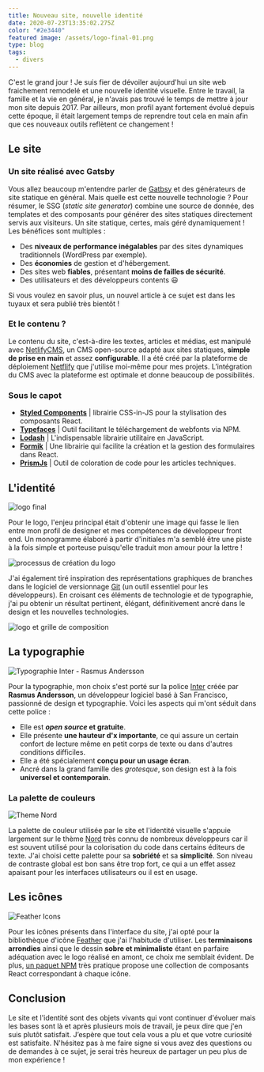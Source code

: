 ```yaml
---
title: Nouveau site, nouvelle identité
date: 2020-07-23T13:35:02.275Z
color: "#2e3440"
featured image: /assets/logo-final-01.png
type: blog
tags:
  - divers
---
```

C'est le grand jour ! Je suis fier de dévoiler aujourd'hui un site web fraichement remodelé et une nouvelle identité visuelle. Entre le travail, la famille et la vie en général, je n'avais pas trouvé le temps de mettre à jour mon site depuis 2017. Par ailleurs, mon profil ayant fortement évolué depuis cette époque, il était largement  temps de reprendre tout cela en main afin que ces nouveaux outils reflètent ce changement !

## Le site

### Un site réalisé avec Gatsby

Vous allez beaucoup m'entendre parler de [Gatbsy](https://www.gatsbyjs.org/) et des générateurs de site statique en général. Mais quelle est cette nouvelle technologie ? Pour résumer, le SSG (*static site generator*) combine une source de donnée, des templates et des composants pour générer des sites statiques directement servis aux visiteurs. Un site statique, certes, mais géré dynamiquement ! Les bénéfices sont multiples :

* Des **niveaux de performance inégalables** par des sites dynamiques traditionnels (WordPress par exemple).
* Des **économies** de gestion et d'hébergement.
* Des sites web **fiables**, présentant **moins de failles de sécurité**.
* Des utilisateurs et des développeurs contents 😃

Si vous voulez en savoir plus, un nouvel article à ce sujet est dans les tuyaux et sera publié très bientôt ! 

### Et le contenu ?

Le contenu du site, c'est-à-dire les textes, articles et médias, est manipulé avec [NetlifyCMS](https://www.netlifycms.org/), un CMS open-source adapté aux sites statiques, **simple de prise en main** et assez **configurable**. Il a été créé par la plateforme de déploiement [Netflify](https://www.netlify.com/) que j'utilise moi-même pour mes projets. L’intégration du CMS avec la plateforme est optimale et donne beaucoup de possibilités. 

### Sous le capot

* **[Styled Components](https://styled-components.com/)** | librairie CSS-in-JS pour la stylisation des composants React.
* **[Typefaces](https://github.com/KyleAMathews/typefaces)** | Outil facilitant le téléchargement de webfonts via NPM.
* **[Lodash](https://lodash.com/)** | L'indispensable librairie utilitaire en JavaScript.
* **[Formik](https://formik.org/)** | Une librairie qui facilite la création et la gestion des formulaires dans React. 
* **[PrismJs](https://prismjs.com/)** | Outil de coloration de code pour les articles techniques.

## L'identité

![logo final](/assets/logo-final-01.png "logo final")

Pour le logo, l'enjeu principal était d'obtenir une image qui fasse le lien  entre mon profil de designer et mes compétences de développeur front end. Un monogramme élaboré à partir d'initiales m'a semblé être une piste à la fois simple et porteuse puisqu'elle traduit mon amour pour la lettre ! 

![processus de création du logo](/assets/logo-pres-1-01.png "Présentation-logo-1")

J'ai également tiré inspiration des représentations graphiques de branches dans le logiciel de versionnage [Git](https://git-scm.com/) (un outil essentiel pour les développeurs). En croisant ces éléments de technologie et de typographie, j'ai pu obtenir un résultat pertinent, élégant, définitivement ancré dans le design et les nouvelles technologies.

![logo et grille de composition](/assets/logo-pres-2-01.png "Présentation-logo-2")

## La typographie

![Typographie Inter - Rasmus Andersson](https://rsms.me/inter/res/share.png "Inter")

Pour la typographie, mon choix s'est porté sur la police [Inter](https://rsms.me/inter/) créée par **Rasmus Andersson**, un développeur logiciel basé à San Francisco, passionné de design et typographie. Voici les aspects qui m'ont séduit dans cette police :

* Elle est ***open source* et gratuite**.
* Elle présente **une hauteur d'x importante**, ce qui assure un certain confort de lecture même en petit corps de texte ou dans d'autres conditions difficiles.
* Elle a été spécialement **conçu pour un usage écran**.
* Ancré dans la grand famille des *grotesque*, son design est à la fois **universel et contemporain**.

### La palette de couleurs

![Theme Nord](https://raw.githubusercontent.com/arcticicestudio/nord-docs/develop/assets/images/nord/repository-color-palettes.svg?sanitize=true "Nord")

La palette de couleur utilisée par le site et l'identité visuelle s'appuie largement sur le thème [Nord](https://www.nordtheme.com/) très connu de nombreux développeurs car il est souvent utilisé pour la colorisation du code dans certains éditeurs de texte. J'ai choisi cette palette pour sa **sobriété** et sa **simplicité**. Son niveau de contraste global est bon sans être trop fort, ce qui a un effet assez apaisant pour les interfaces utilisateurs ou il est en usage. 

## Les icônes

![Feather Icons](https://feathericons.com/feather-og.png "Feather Icons")

Pour les icônes présents dans l'interface du site, j'ai opté pour la bibliothèque d'icône [Feather](https://feathericons.com/) que j'ai l'habitude d'utiliser. Les **terminaisons arrondies** ainsi que le dessin **sobre et minimaliste** étant en parfaire adéquation avec le logo réalisé en amont, ce choix me semblait évident. De plus, [un paquet NPM](https://github.com/feathericons/react-feather) très pratique propose une collection de composants React correspondant à chaque icône. 

## Conclusion

Le site et l'identité sont des objets vivants qui vont continuer d'évoluer mais les bases sont là et après plusieurs mois de travail, je peux dire que j'en suis plutôt satisfait. J’espère que tout cela vous a plu et que votre curiosité est satisfaite. N'hésitez pas à me faire signe si vous avez des questions ou de demandes à ce sujet, je serai très heureux de partager un peu plus de mon expérience !